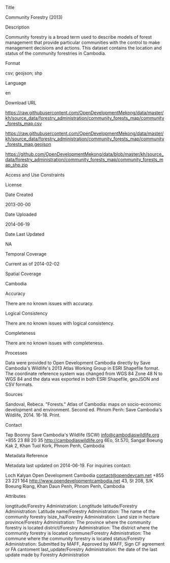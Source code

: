 Title

Community Forestry (2013)

Description

Community forestry is a broad term used to describe models of forest management that provide particular communities with the control to make management decisions and actions. This dataset contains the location and status of the community forestries in Cambodia. 

Format

csv; geojson; shp

Language

en

Download URL

https://raw.githubusercontent.com/OpenDevelopmentMekong/data/master/kh/source_data/forestry_administration/community_forests_map/community_forests_map.csv

https://raw.githubusercontent.com/OpenDevelopmentMekong/data/master/kh/source_data/forestry_administration/community_forests_map/community_forests_map.geojson

https://github.com/OpenDevelopmentMekong/data/blob/master/kh/source_data/forestry_administration/community_forests_map/community_forests_map_shp.zip

Access and Use Constraints



License



Date Created

2013-00-00  

Date Uploaded

2014-06-19

Date Last Updated

NA

Temporal Coverage

Current as of 2014-02-02

Spatial Coverage

Cambodia

Accuracy

There are no known issues with accuracy.

Logical Consistency

There are no known issues with logical consistency.

Completeness

There are no known issues with completeness.

Processes

Data were provided to Open Development Cambodia directly by Save Cambodia's Wildlife's 2013 Atlas Working Group in ESRI Shapefile format. The coordinate reference system was changed from WGS 84 Zone 48 N to WGS 84 and the data was exported in both ESRI Shapefile, geoJSON and CSV formats.

Sources

Sandoval, Rebeca. "Forests." Atlas of Cambodia: maps on socio-economic development and environment. Second ed. Phnom Penh: Save Cambodia's Wildlife, 2014. 16-18. Print.

Contact

Tep Boonny
Save Cambodia's Wildlife (SCW)
info@cambodiaswildlife.org
+855 23 88 20 35
http://cambodiaswildlife.org
6Eo, St.570, Sangat Boeung Kak 2, Khan Tuol Kork, Phnom Penh, Cambodia


Metadata Reference

Metadata last updated on 2014-06-19. For inquiries contact:

Loch Kalyan
Open Development Cambodia
contact@opendevcam.net
+855 23 221 164
http://www.opendevelopmentcambodia.net
43, St 208, S/K Boeung Riang, Khan Daun Penh, Phnom Penh, Cambodia

Attributes

longtitude/Forestry Administration: Longtitude
latitude/Forestry Administration: Latitude
name/Forestry Administration: The name of the community forestry
lsize_ha/Forestry Administration: Land size in hectare
province/Forestry Administration: The province where the community forestry is located
district/Forestry Administration: The district where the community forestry is located
commune/Forestry Administration: The commune where the community forestry is located
status/Forestry Administration: Submitted by MAFF, Approved by MAFF, Sign CF agreement or FA cantoment
last_update/Forestry Administration: the date of the last update made by Forestry Administration




